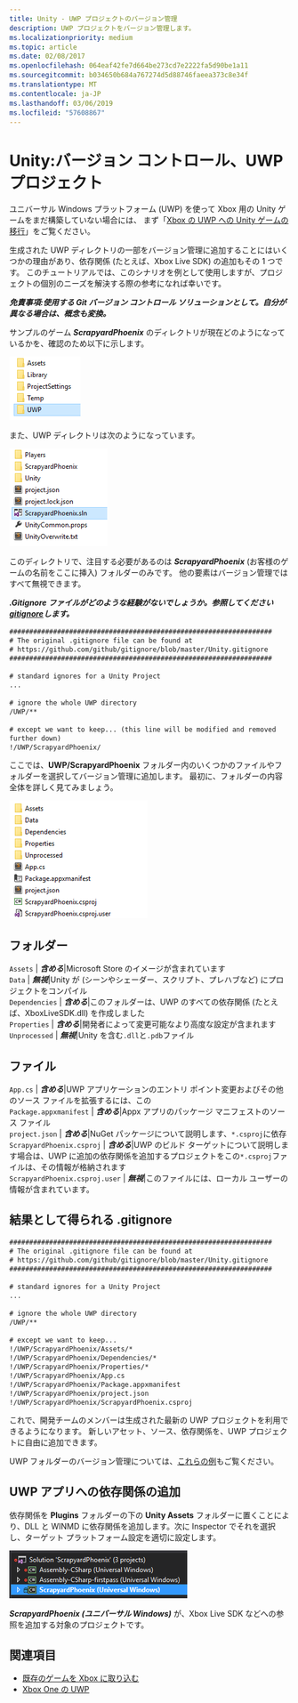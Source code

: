 ```yaml
---
title: Unity - UWP プロジェクトのバージョン管理
description: UWP プロジェクトをバージョン管理します。
ms.localizationpriority: medium
ms.topic: article
ms.date: 02/08/2017
ms.openlocfilehash: 064eaf42fe7d664be273cd7e2222fa5d90be1a11
ms.sourcegitcommit: b034650b684a767274d5d88746faeea373c8e34f
ms.translationtype: MT
ms.contentlocale: ja-JP
ms.lasthandoff: 03/06/2019
ms.locfileid: "57608867"
---
```

# <a name="unity-version-control-your-uwp-project"></a>Unity:バージョン コントロール、UWP プロジェクト

ユニバーサル Windows プラットフォーム (UWP) を使って Xbox 用の Unity ゲームをまだ構築していない場合には、  まず「[Xbox の UWP への Unity ゲームの移行](development-lanes-unity.md)」をご覧ください。

生成された UWP ディレクトリの一部をバージョン管理に追加することにはいくつかの理由があり、依存関係 (たとえば、Xbox Live SDK) の追加もその 1 つです。  このチュートリアルでは、このシナリオを例として使用しますが、プロジェクトの個別のニーズを解決する際の参考になれば幸いです。

***免責事項:使用する Git バージョン コントロール ソリューションとして。自分が異なる場合は、概念も変換。***

サンプルのゲーム ***ScrapyardPhoenix*** のディレクトリが現在どのようになっているかを、確認のため以下に示します。

![ビルドの保存先フォルダー](images/build-destination.png)

また、UWP ディレクトリは次のようになっています。

![UWP VS ソリューション](images/uwp-vs-solution.png)

このディレクトリで、注目する必要があるのは ***ScrapyardPhoenix*** (お客様のゲームの名前をここに挿入) フォルダーのみです。  他の要素はバージョン管理ではすべて無視できます。

***.Gitignore ファイルがどのような経験がないでしょうか。参照してください[gitignore](https://git-scm.com/docs/gitignore)します。***

    ##################################################################
    # The original .gitignore file can be found at
    # https://github.com/github/gitignore/blob/master/Unity.gitignore
    ##################################################################

    # standard ignores for a Unity Project
    ...

    # ignore the whole UWP directory
    /UWP/**

    # except we want to keep... (this line will be modified and removed further down)
    !/UWP/ScrapyardPhoenix/

ここでは、**UWP/ScrapyardPhoenix** フォルダー内のいくつかのファイルやフォルダーを選択してバージョン管理に追加します。  最初に、フォルダーの内容全体を詳しく見てみましょう。

![UWP ビルド ディレクトリ](images/uwp-build-directory.png)  

## <a name="folders"></a>フォルダー  

`Assets` | ***含める***|Microsoft Store のイメージが含まれています  
`Data`   | ***無視***|Unity が (シーンやシェーダー、スクリプト、プレハブなど) にプロジェクトをコンパイル  
`Dependencies` | ***含める***|このフォルダーは、UWP のすべての依存関係 (たとえば、XboxLiveSDK.dll) を作成しました  
`Properties` | ***含める***|開発者によって変更可能なより高度な設定が含まれます  
`Unprocessed` | ***無視***|Unity を含む`.dll`と`.pdb`ファイル  

## <a name="files"></a>ファイル  

`App.cs` | ***含める***|UWP アプリケーションのエントリ ポイント変更およびその他のソース ファイルを拡張するには、この  
`Package.appxmanifest` | ***含める***|Appx アプリのパッケージ マニフェストのソース ファイル  
`project.json` | ***含める***|NuGet パッケージについて説明します、`*.csproj`に依存  
`ScrapyardPhoenix.csproj` | ***含める***|UWP のビルド ターゲットについて説明します場合は、UWP に追加の依存関係を追加するプロジェクトをこの`*.csproj`ファイルは、その情報が格納されます  
`ScrapyardPhoenix.csproj.user` | ***無視***|このファイルには、ローカル ユーザーの情報が含まれています。

## <a name="resulting-gitignore"></a>結果として得られる .gitignore

    ##################################################################
    # The original .gitignore file can be found at
    # https://github.com/github/gitignore/blob/master/Unity.gitignore
    ##################################################################

    # standard ignores for a Unity Project
    ...

    # ignore the whole UWP directory
    /UWP/**

    # except we want to keep...
    !/UWP/ScrapyardPhoenix/Assets/*
    !/UWP/ScrapyardPhoenix/Dependencies/*
    !/UWP/ScrapyardPhoenix/Properties/*
    !/UWP/ScrapyardPhoenix/App.cs
    !/UWP/ScrapyardPhoenix/Package.appxmanifest
    !/UWP/ScrapyardPhoenix/project.json
    !/UWP/ScrapyardPhoenix/ScrapyardPhoenix.csproj

これで、開発チームのメンバーは生成された最新の UWP プロジェクトを利用できるようになります。 新しいアセット、ソース、依存関係を、UWP プロジェクトに自由に追加できます。

UWP フォルダーのバージョン管理については、[これらの例](https://bitbucket.org/Unity-Technologies/windowsstoreappssamples/overview)もご覧ください。

## <a name="adding-dependencies-to-your-uwp-app"></a>UWP アプリへの依存関係の追加

依存関係を **Plugins** フォルダーの下の **Unity Assets** フォルダーに置くことにより、DLL と WINMD に依存関係を追加します。次に Inspector でそれを選択し、ターゲット プラットフォーム設定を適切に設定します。

![UWP ソリューション](images/uwp-solution.PNG)

***ScrapyardPhoenix (ユニバーサル Windows)*** が、Xbox Live SDK などへの参照を追加する対象のプロジェクトです。

## <a name="see-also"></a>関連項目
- [既存のゲームを Xbox に取り込む](development-lanes-landing.md)
- [Xbox One の UWP](index.md)
